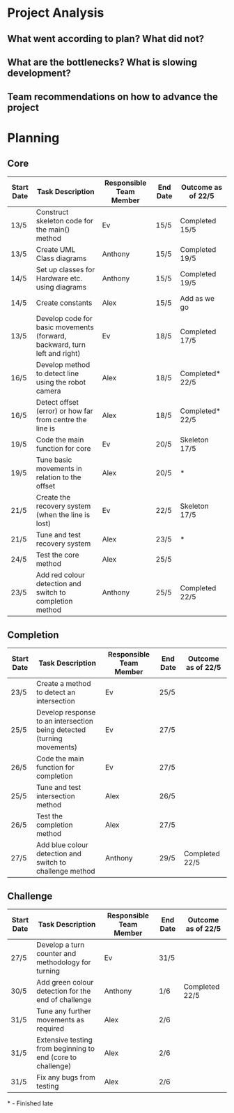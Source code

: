 # Project Analysis

## What went according to plan? What did not?

## What are the bottlenecks? What is slowing development?

## Team recommendations on how to advance the project

# Planning

## Core
| **Start Date** | **Task Description**                                                      | **Responsible Team Member** | **End Date** | **Outcome as of 22/5** |
| -------------- | ------------------------------------------------------------------------- | --------------------------- | ------------ | ---------------------- |
| 13/5           | Construct skeleton code for the main() method                             | Ev                          | 15/5         | Completed 15/5         |
| 13/5           | Create UML Class diagrams                                                 | Anthony                     | 15/5         | Completed 19/5         |
| 14/5           | Set up classes for Hardware etc. using diagrams                           | Anthony                     | 15/5         | Completed 19/5         |
| 14/5           | Create constants                                                          | Alex                        | 15/5         | Add as we go           |
| 13/5           | Develop code for basic movements (forward, backward, turn left and right) | Ev                          | 18/5         | Completed 17/5         |
| 16/5           | Develop method to detect line using the robot camera                      | Alex                        | 18/5         | Completed\* 22/5       |
| 16/5           | Detect offset (error) or how far from centre the line is                  | Alex                        | 18/5         | Completed\* 22/5       |
| 19/5           | Code the main function for core                                           | Ev                          | 20/5         | Skeleton 17/5          |
| 19/5           | Tune basic movements in relation to the offset                            | Alex                        | 20/5         | \*                     |
| 21/5           | Create the recovery system (when the line is lost)                        | Ev                          | 22/5         | Skeleton 17/5          |
| 21/5           | Tune and test recovery system                                             | Alex                        | 23/5         | \*                     |
| 24/5           | Test the core method                                                      | Alex                        | 25/5         |                        |
| 23/5           | Add red colour detection and switch to completion method                  | Anthony                     | 25/5         | Completed 22/5         |

## Completion
| **Start Date** | **Task Description**                                                   | **Responsible Team Member** | **End Date** | **Outcome as of 22/5** |
| -------------- | ---------------------------------------------------------------------- | --------------------------- | ------------ | ---------------------- |
| 23/5           | Create a method to detect an intersection                              | Ev                          | 25/5         |                        |
| 25/5           | Develop response to an intersection being detected (turning movements) | Ev                          | 27/5         |                        |
| 26/5           | Code the main function for completion                                  | Ev                          | 27/5         |                        |
| 25/5           | Tune and test intersection method                                      | Alex                        | 26/5         |                        |
| 26/5           | Test the completion method                                             | Alex                        | 27/5         |                        |
| 27/5           | Add blue colour detection and switch to challenge method               | Anthony                     | 29/5         | Completed 22/5         |

## Challenge
| **Start Date** | **Task Description**                                        | **Responsible Team Member** | **End Date** | **Outcome as of 22/5** |
| -------------- | ----------------------------------------------------------- | --------------------------- | ------------ | ---------------------- |
| 27/5           | Develop a turn counter and methodology for turning          | Ev                          | 31/5         |                        |
| 30/5           | Add green colour detection for the end of challenge         | Anthony                     | 1/6          | Completed 22/5         |
| 31/5           | Tune any further movements as required                      | Alex                        | 2/6          |                        |
| 31/5           | Extensive testing from beginning to end (core to challenge) | Alex                        | 2/6          |                        |
| 31/5           | Fix any bugs from testing                                   | Alex                        | 2/6          |                        |

\* - Finished late
